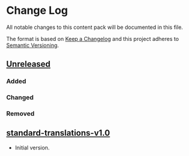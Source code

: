 # Change Log

All notable changes to this content pack will be documented in this file.

The format is based on [Keep a Changelog](http://keepachangelog.com/)
and this project adheres to [Semantic Versioning](http://semver.org/).

## [Unreleased]

### Added

### Changed

### Removed

## [standard-translations-v1.0]

* Initial version.


[Unreleased]: https://github.com/gchq/stroom-content/compare/standard-translations-v1.0...HEAD
[standard-translations-v1.0]: https://github.com/gchq/stroom-content/compare/standard-translations-v1.0...standard-translations-v1.0
